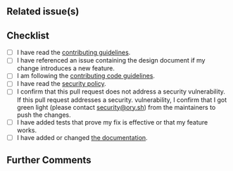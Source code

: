 <!--
Describe the big picture of your changes here to communicate to the maintainers why we should accept this pull request.

This text will be included in the changelog. If applicable, include links to documentation or pieces of code.
If your change includes breaking changes please add a codeblock documenting the breaking change:

```
BREAKING CHANGES: This patch changes the behavior of configuration item `foo` to do bar. To keep the existing
behavior please do baz.
```
-->

## Related issue(s)

<!--
If this pull request

1. is a fix for a known bug, link the issue where the bug was reported in the format of `#1234`;
2. is a fix for a previously unknown bug, explain the bug and how to reproduce it in this pull request;
3. implements a new feature, link the issue containing the design document in the format of `#1234`;
4. improves the documentation, no issue reference is required.

Pull requests introducing new features, which do not have a design document linked are more likely to be rejected and take on average 2-8 weeks longer to
get merged.

You can discuss changes with maintainers either in the Github Discusssions in this repository or
join the [Ory Chat](https://www.ory.sh/chat).
-->

## Checklist

<!--
Put an `x` in the boxes that apply. You can also fill these out after creating the PR.

Please be aware that pull requests must have all boxes ticked in order to be merged.

If you're unsure about any of them, don't hesitate to ask. We're here to help!
-->

- [ ] I have read the [contributing guidelines](../blob/master/CONTRIBUTING.md).
- [ ] I have referenced an issue containing the design document if my change
      introduces a new feature.
- [ ] I am following the
      [contributing code guidelines](../blob/master/CONTRIBUTING.md#contributing-code).
- [ ] I have read the [security policy](../security/policy).
- [ ] I confirm that this pull request does not address a security
      vulnerability. If this pull request addresses a security. vulnerability, I
      confirm that I got green light (please contact
      [security@ory.sh](mailto:security@ory.sh)) from the maintainers to push
      the changes.
- [ ] I have added tests that prove my fix is effective or that my feature
      works.
- [ ] I have added or changed [the documentation](https://github.com/ory/docs).

## Further Comments

<!--
If this is a relatively large or complex change, kick off the discussion by explaining why you chose the solution
you did and what alternatives you considered, etc...
-->
